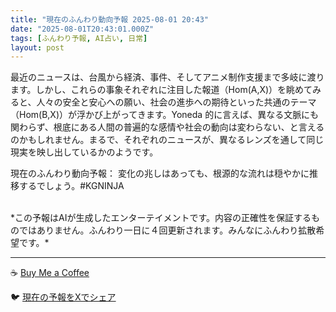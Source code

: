 ```yaml
---
title: "現在のふんわり動向予報 2025-08-01 20:43"
date: "2025-08-01T20:43:01.000Z"
tags: [ふんわり予報, AI占い, 日常]
layout: post
---
```


最近のニュースは、台風から経済、事件、そしてアニメ制作支援まで多岐に渡ります。しかし、これらの事象それぞれに注目した報道（Hom(A,X)）を眺めてみると、人々の安全と安心への願い、社会の進歩への期待といった共通のテーマ（Hom(B,X)）が浮かび上がってきます。Yoneda 的に言えば、異なる文脈にも関わらず、根底にある人間の普遍的な感情や社会の動向は変わらない、と言えるのかもしれません。まるで、それぞれのニュースが、異なるレンズを通して同じ現実を映し出しているかのようです。


現在のふんわり動向予報：
変化の兆しはあっても、根源的な流れは穏やかに推移するでしょう。#KGNINJA

<br>
*この予報はAIが生成したエンターテイメントです。内容の正確性を保証するものではありません。ふんわり一日に４回更新されます。みんなにふんわり拡散希望です。*

---
☕️ [Buy Me a Coffee](https://www.buymeacoffee.com/kgninja)

🐦 [現在の予報をXでシェア](https://twitter.com/intent/tweet?text=%E7%8F%BE%E5%9C%A8%E3%81%AE%E3%81%B5%E3%82%93%E3%82%8F%E3%82%8A%E4%BA%88%E5%A0%B1%3A%20%E3%80%8C%E6%9C%80%E8%BF%91%E3%81%AE%E3%83%8B%E3%83%A5%E3%83%BC%E3%82%B9%E3%81%AF%E3%80%81%E5%8F%B0%E9%A2%A8%E3%81%8B%E3%82%89%E7%B5%8C%E6%B8%88%E3%80%81%E4%BA%8B%E4%BB%B6%E3%80%81%E3%81%9D%E3%81%97%E3%81%A6%E3%82%A2%E3%83%8B%E3%83%A1%E5%88%B6%E4%BD%9C%E6%94%AF%E6%8F%B4%E3%81%BE%E3%81%A7%E5%A4%9A%E5%B2%90%E3%81%AB%E6%B8%A1%E3%82%8A%E3%81%BE%E3%81%99%E3%80%82%E3%80%8D%23KGNINJA%20%E7%B6%9A%E3%81%8D%E3%81%AF%E3%83%96%E3%83%AD%E3%82%B0%E3%81%A7%EF%BC%81%F0%9F%91%87&url=https%3A%2F%2Fkg-ninja.github.io%2FFunwariyoso%2F)
